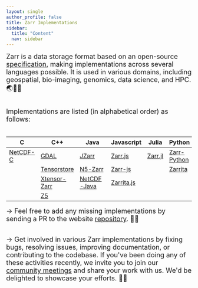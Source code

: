 ```yaml
---
layout: single
author_profile: false
title: Zarr Implementations
sidebar:
  title: "Content"
  nav: sidebar
---
```


<font size="4">
Zarr is a data storage format based on an open-source <a
href="https://zarr-specs.readthedocs.io/">specification</a>, making
implementations across several languages possible. It is used in various
domains, including geospatial, bio-imaging, genomics, data science, and HPC. 🌏🔬🧬<br><br>

Implementations are listed (in alphabetical order) as follows:<br><br>
</font>

| C          | C++            | Java          | Javascript    | Julia     | Python        | R         | Rust      |
|------------|----------------|---------------|---------------|-----------|---------------|-----------|-----------|
| [NetCDF-C] | [GDAL]         | [JZarr]       |  [Zarr.js]    | [Zarr.jl] | [Zarr-Python] | [Rarr]    | [Rust-N5] |
|            | [Tensorstore]  | [N5-Zarr]     |  [Zarr-js]    |           | [Zarrita]     | [Pizzarr] | [Zarr]    |
|            | [Xtensor-Zarr] | [NetCDF-Java] |  [Zarrita.js] |           |               |           | [Zarrs]   |
|            | [Z5]           |               |               |           |               |           |           |

[NetCDF-C]: https://github.com/Unidata/netcdf-c
[GDAL]: https://gdal.org/drivers/raster/zarr.html
[JZarr]: https://github.com/bcdev/jzarr
[Zarr.js]: https://github.com/gzuidhof/zarr.js
[Zarr.jl]: https://github.com/JuliaIO/Zarr.jl
[Zarr-Python]: https://github.com/zarr-developers/zarr-python
[Zarrita]: https://github.com/scalableminds/zarrita
[Rarr]: https://github.com/grimbough/Rarr
[Rust-N5]: https://github.com/aschampion/rust-n5
[Tensorstore]: https://github.com/google/tensorstore/
[N5-Zarr]: https://github.com/saalfeldlab/n5-zarr
[Zarr-js]: https://github.com/freeman-lab/zarr-js
[Zarr]: https://github.com/sci-rs/zarr
[Xtensor-Zarr]: https://github.com/xtensor-stack/xtensor-zarr
[NetCDF-Java]: https://github.com/Unidata/netcdf-java
[Z5]: https://github.com/constantinpape/z5
[Pizzarr]: https://keller-mark.github.io/pizzarr/
[Zarrs]: https://github.com/LDeakin/zarrs
[Zarrita.js]: https://github.com/manzt/zarrita.js

<font size="4">
→ Feel free to add any missing implementations by sending a PR to the website <a href="https://github.com/zarr-developers/zarr-developers.github.io/">repository</a>. 🤝🏻<br><br>

→ Get involved in various Zarr implementations by fixing bugs, resolving issues, improving documentation, or contributing to the codebase.
If you've been doing any of these activities recently, we invite you to join our <a href="https://zarr.dev/community-calls/">community meetings</a> and share your work with us. We'd be delighted to showcase your efforts. 💪🏻
</font>
